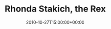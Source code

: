 ---
templateKey: event
guid: 0895a338-6eab-11ea-99c5-002590d1d1b0
date: 2010-10-27T15:00:00+00:00
eventTime: '6:30-8:30pm'
title: Rhonda Stakich, the Rex
artist: Rhonda Stakich
city: Toronto
venue: the Rex
group: Tim Shia
guests: Gord Mowat, Chris Gale
---